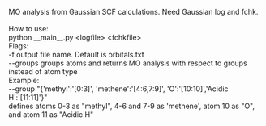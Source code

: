 MO analysis from Gaussian SCF calculations. Need Gaussian log and fchk.\
\
How to use:\
python \_\_main\_\_.py \<logfile\> \<fchkfile\>
\
Flags:\
-f output file name. Default is orbitals.txt\
--groups groups atoms and returns MO analysis with respect to groups instead of atom type\
Example: \
--group "{'methyl':'[0:3]', 'methene':'[4:6,7:9]', 'O':'[10:10]','Acidic H':'[11:11]'}"\
defines atoms 0-3 as "methyl", 4-6 and 7-9 as 'methene', atom 10 as "O", and atom 11 as "Acidic H"
